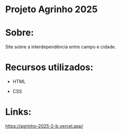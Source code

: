 # Projeto Agrinho 2025
# Sobre:
Site sobre a interdependência entre campo e cidade.
# Recursos utilizados:
- HTML

- CSS

# Links:
https://agrinho-2025-2-b.vercel.app/
